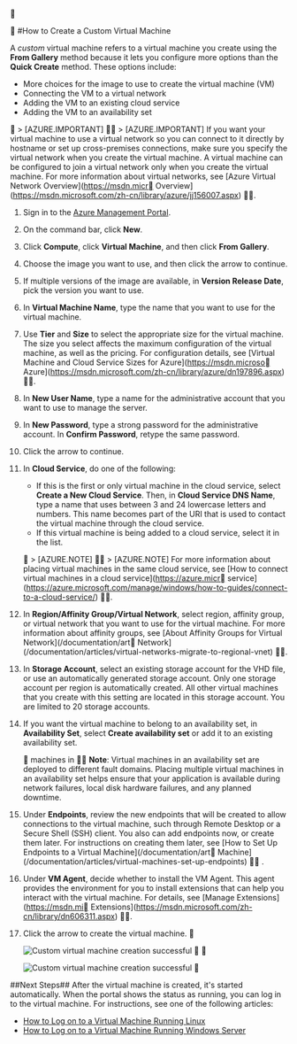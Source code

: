 

<properties authors="kathydav" editor="tysonn" manager="jeffreyg" />


#How to Create a Custom Virtual Machine

A *custom* virtual machine refers to a virtual machine you create using the **From Gallery** method because it lets you configure more options than the **Quick Create** method. These options include:

- More choices for the image to use to create the virtual machine (VM)
- Connecting the VM to a virtual network
- Adding the VM to an existing cloud service
- Adding the VM to an availability set

 > [AZURE.IMPORTANT]  > [AZURE.IMPORTANT] If you want your virtual machine to use a virtual network so you can connect to it directly by hostname or set up cross-premises connections, make sure you specify the virtual network when you create the virtual machine. A virtual machine can be configured to join a virtual network only when you create the virtual machine. For more information about virtual networks, see [Azure Virtual Network Overview](https://msdn.micr Overview](https://msdn.microsoft.com/zh-cn/library/azure/jj156007.aspx)  .

1. Sign in to the [Azure Management Portal](http://manage.windowsazure.cn).

2. On the command bar, click **New**.

3. Click **Compute**, click **Virtual Machine**, and then click **From Gallery**.

4. Choose the image you want to use, and then click the arrow to continue.

5. If multiple versions of the image are available, in **Version Release Date**, pick the version you want to use.

6. In **Virtual Machine Name**, type the name that you want to use for the virtual machine.

7. Use **Tier** and **Size** to select the appropriate size for the virtual machine. The size you select affects the maximum configuration of the virtual machine, as well as the pricing. For configuration details, see [Virtual Machine and Cloud Service Sizes for Azure](https://msdn.microso Azure](https://msdn.microsoft.com/zh-cn/library/azure/dn197896.aspx)  .

8. In **New User Name**, type a name for the administrative account that you want to use to manage the server.

9. In **New Password**, type a strong password for the administrative account. In **Confirm Password**, retype the same password.

10. Click the arrow to continue.

11. In **Cloud Service**, do one of the following:

	- If this is the first or only virtual machine in the cloud service, select **Create a New Cloud Service**. Then, in **Cloud Service DNS Name**, type a name that uses between 3 and 24 lowercase letters and numbers. This name becomes part of the URI that is used to contact the virtual machine through the cloud service.
	- If this virtual machine is being added to a cloud service, select it in the list.

	 > [AZURE.NOTE]  > [AZURE.NOTE] For more information about placing virtual machines in the same cloud service, see [How to connect virtual machines in a cloud service](https://azure.micr service](https://azure.microsoft.com/manage/windows/how-to-guides/connect-to-a-cloud-service/)  .

12. In **Region/Affinity Group/Virtual Network**, select region, affinity group, or virtual network that you want to use for the virtual machine. For more information about affinity groups, see [About Affinity Groups for Virtual Network](/documentation/art Network](/documentation/articles/virtual-networks-migrate-to-regional-vnet)  .

13. In **Storage Account**, select an existing storage account for the VHD file, or use an automatically generated storage account. Only one storage account per region is automatically created. All other virtual machines that you create with this setting are located in this storage account. You are limited to 20 storage accounts.

14. If you want the virtual machine to belong to an availability set, in **Availability Set**, select **Create availability set** or add it to an existing availability set.

	 machines in  **Note**: Virtual machines in an availability set are deployed to different fault domains. Placing multiple virtual machines in an availability set helps ensure that your application is available during network failures, local disk hardware failures, and any planned downtime.

15.  Under **Endpoints**, review the new endpoints that will be created to allow connections to the virtual machine, such through Remote Desktop or a Secure Shell (SSH) client. You also can add endpoints now, or create them later. For instructions on creating them later, see [How to Set Up Endpoints to a Virtual Machine](/documentation/art Machine](/documentation/articles/virtual-machines-set-up-endpoints)  .

16.  Under **VM Agent**, decide whether to install the VM Agent. This agent provides the environment for you to install extensions that can help you interact with the virtual machine. For details, see [Manage Extensions](https://msdn.mi Extensions](https://msdn.microsoft.com/zh-cn/library/dn606311.aspx)  .

17. Click the arrow to create the virtual machine.


	![Custom virtual machine creation successful](./media/howto-custom-create-vm/VMSuccessWindows.png)




	![Custom virtual machine creation successful](./media/howto-custom-create-vm/VMSuccessWindows.png)


##Next Steps##
After the virtual machine is created, it's started automatically. When the portal shows the status as running, you can log in to the virtual machine. For instructions, see one of the following articles:

- [How to Log on to a Virtual Machine Running Linux](/documentation/articles/virtual-machines-linux-how-to-log-on)
- [How to Log on to a Virtual Machine Running Windows Server](/documentation/articles/virtual-machines-log-on-windows-server)

